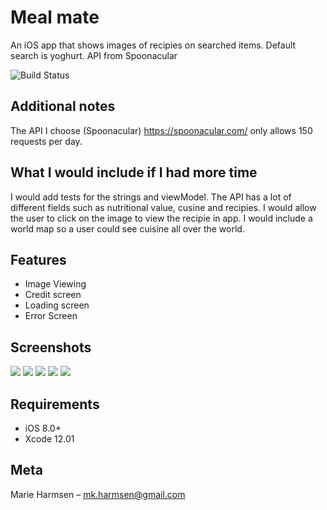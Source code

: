 # Meal mate
An iOS app that shows images of recipies on searched items. Default search is yoghurt.
API from Spoonacular

![Build Status](https://app.bitrise.io/app/650a6f15ffdbf877/status.svg?token=l_mXlLh8QeGUikJJLoSkVg)

## Additional notes
The API I choose (Spoonacular) https://spoonacular.com/ only allows 150 requests per day.


## What I would include if I had more time
I would add tests for the strings and viewModel. 
The API has a lot of different fields such as nutritional value, cusine and recipies. I would allow the user to click on the image to view the recipie in app. I would include a world map so a user could see cuisine all over the world. 

## Features
- Image Viewing
- Credit screen
- Loading screen
- Error Screen

## Screenshots
![](Screenshots/launch.png)
![](Screenshots/home.png)
![](Screenshots/error.png)
![](Screenshots/loading.png)
![](Screenshots/credit.png)

## Requirements
- iOS 8.0+
- Xcode 12.01

## Meta
Marie Harmsen – mk.harmsen@gmail.com
